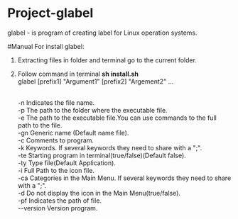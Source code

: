 # Project-glabel

glabel - is program of creating label for Linux operation systems.

#Manual
For install glabel:<br>
1. Extracting files in folder and terminal go to the current folder.<br>
2. Follow command in terminal <strong>sh install.sh</strong><br>
glabel [prefix1] "Argument1" [prefix2] "Argement2" ...

	<br>-n		Indicates the file name.
	<br>-p		The path to the folder where the executable file.
	<br>-e		The path to the executable file.You can use commands to the full path to the file.
	<br>-gn		Generic name (Default name file).
	<br>-c		Comments to program.
	<br>-k		Keywords. If several keywords they need to share with a ";". 
	<br>-te		Starting program in terminal(true/false)(Default false).
	<br>-ty		Type file(Default Application).
	<br>-i		Full Path to the icon file.
	<br>-ca		Categories in the Main Menu. If several keywords they need to share with a ";".
	<br>-d		Do not display the icon in the Main Menu(true/false).
	<br>-pf		Indicates the path of file.
	<br>--version 	Version program.

